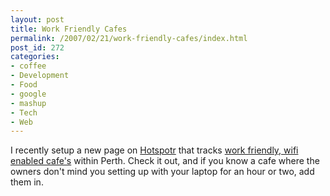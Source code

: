 ```yaml
---
layout: post
title: Work Friendly Cafes
permalink: /2007/02/21/work-friendly-cafes/index.html
post_id: 272
categories: 
- coffee
- Development
- Food
- google
- mashup
- Tech
- Web
---
```


 I recently setup a new page on <a href="www.hotspotr.com">Hotspotr</a> that tracks <a href="http://hotspotr.com/wifi/map/661-perth-australia">work friendly, wifi enabled cafe's</a> within Perth. Check it out, and if you know a cafe where the owners don't mind you setting up with your laptop for an hour or two, add them in.

